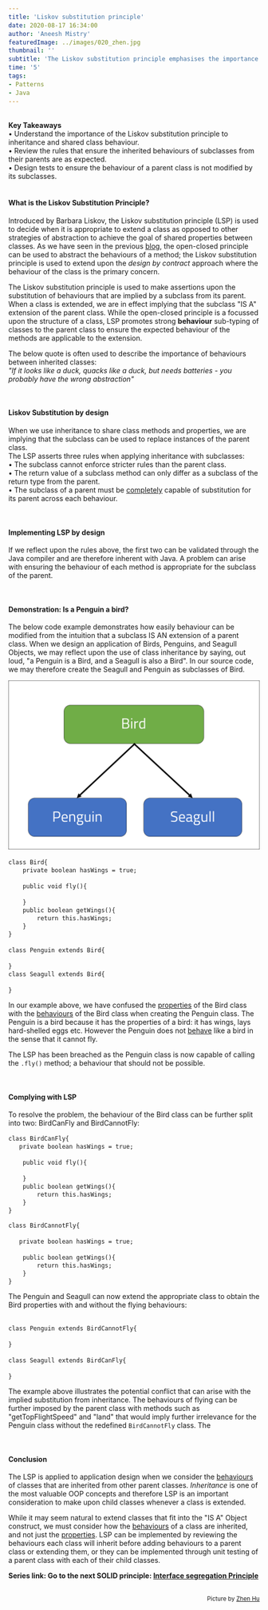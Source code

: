 ```yaml
---
title: 'Liskov substitution principle'
date: 2020-08-17 16:34:00
author: 'Aneesh Mistry'
featuredImage: ../images/020_zhen.jpg
thumbnail: ''
subtitle: 'The Liskov substitution principle emphasises the importance to inspect the behaviours that subclasses inherit from their parents to ensure they can be completely substitutable for all instances of the parent.'
time: '5'
tags:
- Patterns
- Java
---
```

<br>
<strong>Key Takeaways</strong><br>
&#8226; Understand the importance of the Liskov substitution principle to inheritance and shared class behaviour.<br>
&#8226; Review the rules that ensure the inherited behaviours of subclasses from their parents are as expected.<br>
&#8226; Design tests to ensure the behaviour of a parent class is not modified by its subclasses.<br>

<br>
<h4>What is the Liskov Substitution Principle?</h4>
<p>
Introduced by Barbara Liskov, the Liskov substitution principle (LSP) is used to decide when it is appropriate to extend a class as opposed to other strategies of abstraction to achieve the goal of shared properties between classes. As we have seen in the previous <a href="https://www.aneesh.co.uk/open-closed-principle" target="_blank">blog</a>, the open-closed principle can be used to abstract the behaviours of a method; the Liskov substitution principle is used to extend upon the <i>design by contract</i> approach where the behaviour of the class is the primary concern.
</p>

<p>
The Liskov substitution principle is used to make assertions upon the substitution of behaviours that are implied by a subclass from its parent.
When a class is extended, we are in effect implying that the subclass "IS A" extension of the parent class. While the open-closed principle is a focussed upon the structure of a class, LSP promotes strong <strong>behaviour</strong> sub-typing of classes to the parent class to ensure the expected behaviour of the methods are applicable to the extension.
</p>
<p>
The below quote is often used to describe the importance of behaviours between inherited classes:<br>
<i>"If it looks like a duck, quacks like a duck, but needs batteries - you probably have the wrong abstraction"</i>
</p>
<br>
<h4>Liskov Substitution by design</h4>
<p>
When we use inheritance to share class methods and properties, we are implying that the subclass can be used to replace instances of the parent class.<br>
The LSP asserts three rules when applying inheritance with subclasses:<br>
&#8226; The subclass cannot enforce stricter rules than the parent class.<br>
&#8226; The return value of a subclass method can only differ as a subclass of the return type from the parent.<br>
&#8226; The subclass of a parent must be <u>completely</u> capable of substitution for its parent across each behaviour.
</p>

<br>
<h4>Implementing LSP by design</h4>
<p>
If we reflect upon the rules above, the first two can be validated through the Java compiler and are therefore inherent with Java.
A problem can arise with ensuring the behaviour of each method is appropriate for the subclass of the parent.
</p>
<br>
<h4>Demonstration: Is a Penguin a bird?</h4>
<p>
The below code example demonstrates how easily behaviour can be modified from the intuition that a subclass IS AN extension of a parent class. When we design an application of Birds, Penguins, and Seagull Objects, we may reflect upon the use of class inheritance by saying, out loud, "a Penguin is a Bird, and a Seagull is also a Bird". In our source code, we may therefore create the Seagull and Penguin as subclasses of Bird. 

![Image of the classes](../../src/images/020_bird.png)

```java{numberLines:true}
class Bird{
    private boolean hasWings = true;

    public void fly(){

    }
    public boolean getWings(){
        return this.hasWings;
    }    
}

class Penguin extends Bird{

}
class Seagull extends Bird{

}
```
</p>
<p>
In our example above, we have confused the <u>properties</u> of the Bird class with the <u>behaviours</u> of the Bird class when creating the Penguin class. The Penguin is a bird because it has the properties of a bird: it has wings, lays hard-shelled eggs etc. However the Penguin does not <u>behave</u> like a bird in the sense that it cannot fly.
</p>
<p>
The LSP has been breached as the Penguin class is now capable of calling the <code>.fly()</code> method; a behaviour that should not be possible.
</p>
<br>
<h4>Complying with LSP</h4>
<p>
To resolve the problem, the behaviour of the Bird class can be further split into two: BirdCanFly and BirdCannotFly:

```java{numberLines:true}
class BirdCanFly{
   private boolean hasWings = true;

    public void fly(){

    }
    public boolean getWings(){
        return this.hasWings;
    } 
}

```
```java{numberLines:true}
class BirdCannotFly{

   private boolean hasWings = true;

    public boolean getWings(){
        return this.hasWings;
    } 
}
```

The Penguin and Seagull can now extend the appropriate class to obtain the Bird properties with and without the flying behaviours:

```java{numberLines:true}

class Penguin extends BirdCannotFly{

}

class Seagull extends BirdCanFly{

}

```
</p>
<p>
The example above illustrates the potential conflict that can arise with the implied substitution from inheritance. The behaviours of flying can be further imposed by the parent class with methods such as "getTopFlightSpeed" and "land" that would imply further irrelevance for the Penguin class without the redefined <code>BirdCannotFly</code> class. The 
</p>
<br>
<h4>Conclusion</h4>
<p>
The LSP is applied to application design when we consider the <u>behaviours</u> of classes that are inherited from other parent classes. <i>Inheritance</i> is one of the most valuable OOP concepts and therefore LSP is an important consideration to make upon child classes whenever a class is extended.
</p>
<p>
While it may seem natural to extend classes that fit into the "IS A" Object construct, we must consider how the <u>behaviours</u> of a class are inherited, and not just the <u>properties</u>. LSP can be implemented by reviewing the behaviours each class will inherit before adding behaviours to a parent class or extending them, or they can be implemented through unit testing of a parent class with each of their child classes.
</p>

<strong>Series link: Go to the next SOLID principle: <a href="https://aneesh.co.uk/interface-segregation-principle">Interface segregation Principle</a></strong>


<br>
<small style="float: right;" >Picture by <a target="_blank" href="https://unsplash.com/@zhenhu2424">Zhen Hu</small></a><br>